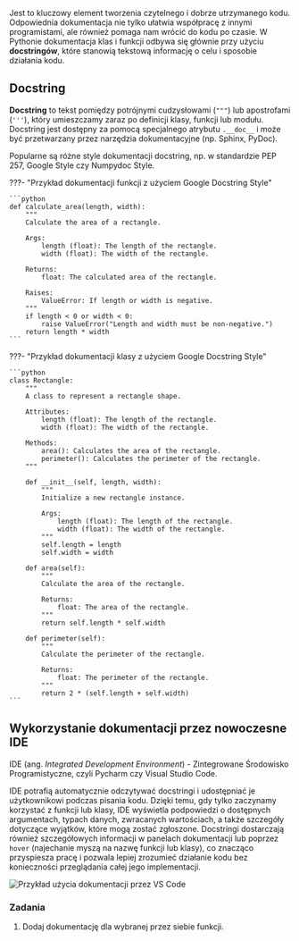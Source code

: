 Jest to kluczowy element tworzenia czytelnego i dobrze utrzymanego kodu. Odpowiednia dokumentacja nie tylko ułatwia współpracę z innymi programistami, ale również pomaga nam wrócić do kodu po czasie. W Pythonie dokumentacja klas i funkcji odbywa się głównie przy użyciu **docstringów**, które stanowią tekstową informację o celu i sposobie działania kodu.

## Docstring
**Docstring** to tekst pomiędzy potrójnymi cudzysłowami (`"""`) lub apostrofami (`'''`), który umieszczamy zaraz po definicji klasy, funkcji lub modułu. Docstring jest dostępny za pomocą specjalnego atrybutu `.__doc__` i może być przetwarzany przez narzędzia dokumentacyjne (np. Sphinx, PyDoc).

Popularne są różne style dokumentacji docstring, np. w standardzie PEP 257, Google Style czy Numpydoc Style.

???- "Przykład dokumentacji funkcji z użyciem Google Docstring Style"

    ```python
    def calculate_area(length, width):
        """
        Calculate the area of a rectangle.
    
        Args:
            length (float): The length of the rectangle.
            width (float): The width of the rectangle.
    
        Returns:
            float: The calculated area of the rectangle.
        
        Raises:
            ValueError: If length or width is negative.
        """
        if length < 0 or width < 0:
            raise ValueError("Length and width must be non-negative.")
        return length * width
    ```

???- "Przykład dokumentacji klasy z użyciem Google Docstring Style"

    ```python
    class Rectangle:
        """
        A class to represent a rectangle shape.
    
        Attributes:
            length (float): The length of the rectangle.
            width (float): The width of the rectangle.
    
        Methods:
            area(): Calculates the area of the rectangle.
            perimeter(): Calculates the perimeter of the rectangle.
        """
    
        def __init__(self, length, width):
            """
            Initialize a new rectangle instance.
    
            Args:
                length (float): The length of the rectangle.
                width (float): The width of the rectangle.
            """
            self.length = length
            self.width = width
    
        def area(self):
            """
            Calculate the area of the rectangle.
    
            Returns:
                float: The area of the rectangle.
            """
            return self.length * self.width
    
        def perimeter(self):
            """
            Calculate the perimeter of the rectangle.
    
            Returns:
                float: The perimeter of the rectangle.
            """
            return 2 * (self.length + self.width)
    ```

## Wykorzystanie dokumentacji przez nowoczesne IDE

IDE (ang. *Integrated Development Environment*) - Zintegrowane Środowisko Programistyczne, czyli Pycharm czy Visual Studio Code.

IDE potrafią automatycznie odczytywać docstringi i udostępniać je użytkownikowi podczas pisania kodu. Dzięki temu, gdy tylko zaczynamy korzystać z funkcji lub klasy, IDE wyświetla podpowiedzi o dostępnych argumentach, typach danych, zwracanych wartościach, a także szczegóły dotyczące wyjątków, które mogą zostać zgłoszone. Docstringi dostarczają również szczegółowych informacji w panelach dokumentacji lub poprzez `hover` (najechanie myszą na nazwę funkcji lub klasy), co znacząco przyspiesza pracę i pozwala lepiej zrozumieć działanie kodu bez konieczności przeglądania całej jego implementacji.

![Przykład użycia dokumentacji przez VS Code](../assets/images/dokumentowanie_funkcji.png)

### Zadania

1. Dodaj dokumentację dla wybranej przez siebie funkcji.
